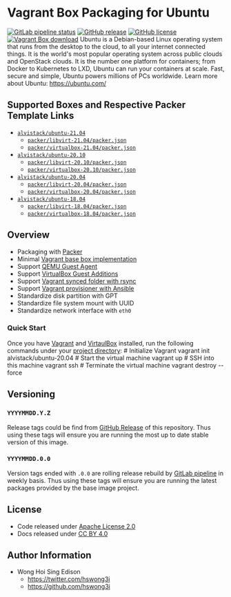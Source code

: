 # Vagrant Box Packaging for Ubuntu

[![GitLab pipeline status](https://img.shields.io/gitlab/pipeline/alvistack/vagrant-ubuntu/master)](https://gitlab.com/alvistack/vagrant-ubuntu/-/pipelines)
[![GitHub release](https://img.shields.io/github/release/alvistack/vagrant-ubuntu.svg)](https://github.com/alvistack/vagrant-ubuntu/releases)
[![GitHub license](https://img.shields.io/github/license/alvistack/vagrant-ubuntu.svg)](https://github.com/alvistack/vagrant-ubuntu/blob/master/LICENSE)
[![Vagrant Box download](https://img.shields.io/badge/dynamic/json?label=alvistack%2Fubuntu-20.04&query=%24.boxes%5B%3A1%5D.downloads&url=https%3A%2F%2Fapp.vagrantup.com%2Fapi%2Fv1%2Fsearch%3Fq%3Dalvistack%2Fubuntu-20.04)](https://app.vagrantup.com/alvistack/boxes/ubuntu-20.04)
Ubuntu is a Debian-based Linux operating system that runs from the desktop to the cloud, to all your internet connected things. It is the world's most popular operating system across public clouds and OpenStack clouds. It is the number one platform for containers; from Docker to Kubernetes to LXD, Ubuntu can run your containers at scale. Fast, secure and simple, Ubuntu powers millions of PCs worldwide.
Learn more about Ubuntu: <https://ubuntu.com/>

## Supported Boxes and Respective Packer Template Links

  - [`alvistack/ubuntu-21.04`](https://app.vagrantup.com/alvistack/boxes/ubuntu-21.04)
      - [`packer/libvirt-21.04/packer.json`](https://github.com/alvistack/vagrant-ubuntu/blob/master/packer/libvirt-21.04/packer.json)
      - [`packer/virtualbox-21.04/packer.json`](https://github.com/alvistack/vagrant-ubuntu/blob/master/packer/virtualbox-21.04/packer.json)
  - [`alvistack/ubuntu-20.10`](https://app.vagrantup.com/alvistack/boxes/ubuntu-20.10)
      - [`packer/libvirt-20.10/packer.json`](https://github.com/alvistack/vagrant-ubuntu/blob/master/packer/libvirt-20.10/packer.json)
      - [`packer/virtualbox-20.10/packer.json`](https://github.com/alvistack/vagrant-ubuntu/blob/master/packer/virtualbox-20.10/packer.json)
  - [`alvistack/ubuntu-20.04`](https://app.vagrantup.com/alvistack/boxes/ubuntu-20.04)
      - [`packer/libvirt-20.04/packer.json`](https://github.com/alvistack/vagrant-ubuntu/blob/master/packer/libvirt-20.04/packer.json)
      - [`packer/virtualbox-20.04/packer.json`](https://github.com/alvistack/vagrant-ubuntu/blob/master/packer/virtualbox-20.04/packer.json)
  - [`alvistack/ubuntu-18.04`](https://app.vagrantup.com/alvistack/boxes/ubuntu-18.04)
      - [`packer/libvirt-18.04/packer.json`](https://github.com/alvistack/vagrant-ubuntu/blob/master/packer/libvirt-18.04/packer.json)
      - [`packer/virtualbox-18.04/packer.json`](https://github.com/alvistack/vagrant-ubuntu/blob/master/packer/virtualbox-18.04/packer.json)

## Overview

  - Packaging with [Packer](https://www.packer.io/)
  - Minimal [Vagrant base box implementation](https://www.vagrantup.com/docs/boxes/base)
  - Support [QEMU Guest Agent](https://wiki.qemu.org/Features/GuestAgent)
  - Support [VirtualBox Guest Additions](https://www.virtualbox.org/manual/ch04.html)
  - Support [Vagrant synced folder with rsync](https://www.vagrantup.com/docs/synced-folders/rsync)
  - Support [Vagrant provisioner with Ansible](https://www.vagrantup.com/docs/provisioning/ansible)
  - Standardize disk partition with GPT
  - Standardize file system mount with UUID
  - Standardize network interface with `eth0`

### Quick Start

Once you have [Vagrant](https://www.vagrantup.com/docs/installation) and [VirtaulBox](https://www.virtualbox.org/) installed, run the following commands under your [project directory](https://learn.hashicorp.com/tutorials/vagrant/getting-started-project-setup?in=vagrant/getting-started):
\# Initialize Vagrant
vagrant init alvistack/ubuntu-20.04
\# Start the virtual machine
vagrant up
\# SSH into this machine
vagrant ssh
\# Terminate the virtual machine
vagrant destroy --force

## Versioning

### `YYYYMMDD.Y.Z`

Release tags could be find from [GitHub Release](https://github.com/alvistack/vagrant-ubuntu/releases) of this repository. Thus using these tags will ensure you are running the most up to date stable version of this image.

### `YYYYMMDD.0.0`

Version tags ended with `.0.0` are rolling release rebuild by [GitLab pipeline](https://gitlab.com/alvistack/vagrant-ubuntu/-/pipelines) in weekly basis. Thus using these tags will ensure you are running the latest packages provided by the base image project.

## License

  - Code released under [Apache License 2.0](LICENSE)
  - Docs released under [CC BY 4.0](http://creativecommons.org/licenses/by/4.0/)

## Author Information

  - Wong Hoi Sing Edison
      - <https://twitter.com/hswong3i>
      - <https://github.com/hswong3i>
